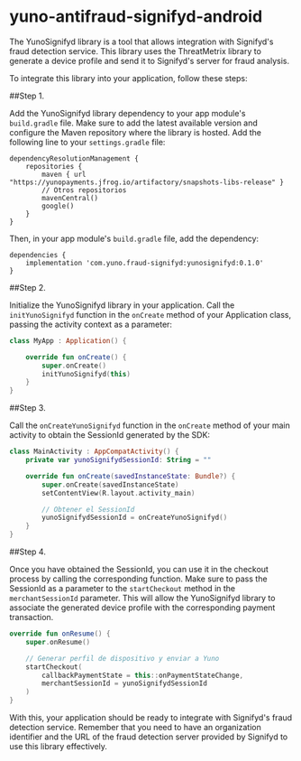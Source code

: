 # yuno-antifraud-signifyd-android

The YunoSignifyd library is a tool that allows integration with Signifyd's fraud detection service. 
This library uses the ThreatMetrix library to generate a device profile and send it to Signifyd's server for fraud analysis.

To integrate this library into your application, follow these steps:

##Step 1.

Add the YunoSignifyd library dependency to your app module's `build.gradle` file. 
Make sure to add the latest available version and configure the Maven repository where the library is hosted.
Add the following line to your `settings.gradle` file:

```Gradle
dependencyResolutionManagement {
    repositories {
        maven { url "https://yunopayments.jfrog.io/artifactory/snapshots-libs-release" }
        // Otros repositorios
        mavenCentral()
        google()
    }
}
```

Then, in your app module's `build.gradle` file, add the dependency:


```Gradle
dependencies {
    implementation 'com.yuno.fraud-signifyd:yunosignifyd:0.1.0'
}
```

##Step 2.

Initialize the YunoSignifyd library in your application.
Call the `initYunoSignifyd` function in the `onCreate` method of your Application class, passing the activity context as a parameter:

```kotlin
class MyApp : Application() {

    override fun onCreate() {
        super.onCreate()
        initYunoSignifyd(this)
    }
}
```
##Step 3.

Call the `onCreateYunoSignifyd` function in the `onCreate` method of your main activity to obtain the SessionId generated by the SDK:

```kotlin
class MainActivity : AppCompatActivity() {
    private var yunoSignifydSessionId: String = ""

    override fun onCreate(savedInstanceState: Bundle?) {
        super.onCreate(savedInstanceState)
        setContentView(R.layout.activity_main)

        // Obtener el SessionId
        yunoSignifydSessionId = onCreateYunoSignifyd()
    }
}
```

##Step 4.

Once you have obtained the SessionId, you can use it in the checkout process by calling the corresponding function. 
Make sure to pass the SessionId as a parameter to the `startCheckout` method in the `merchantSessionId` parameter. 
This will allow the YunoSignifyd library to associate the generated device profile with the corresponding payment transaction.

```kotlin
override fun onResume() {
    super.onResume()

    // Generar perfil de dispositivo y enviar a Yuno
    startCheckout(
        callbackPaymentState = this::onPaymentStateChange,
        merchantSessionId = yunoSignifydSessionId
    )
}
```
With this, your application should be ready to integrate with Signifyd's fraud detection service. Remember that you need to have an organization 
identifier and the URL of the fraud detection server provided by Signifyd to use this library effectively.


